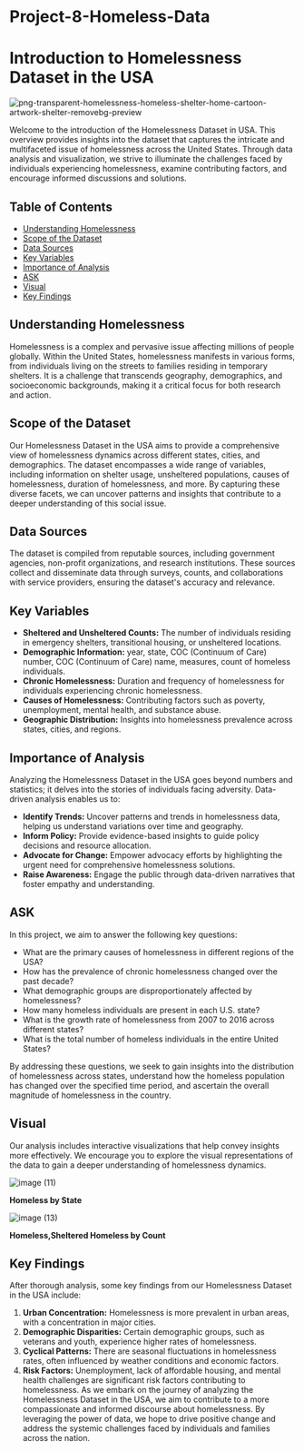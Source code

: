 # Project-8-Homeless-Data

# Introduction to Homelessness Dataset in the USA
![png-transparent-homelessness-homeless-shelter-home-cartoon-artwork-shelter-removebg-preview](https://github.com/TacoBadger/project-8-Homeless-Data/assets/11693256/3e3a7c37-afc2-4b78-a15c-db81d481bbcc)
 <!-- Replace with an image related to homelessness -->
Welcome to the introduction of the Homelessness Dataset in USA. This overview provides insights into the dataset that captures the intricate and multifaceted issue of homelessness across the United States. Through data analysis and visualization, we strive to illuminate the challenges faced by individuals experiencing homelessness, examine contributing factors, and encourage informed discussions and solutions.
## Table of Contents
- [Understanding Homelessness](#understanding-homelessness)
- [Scope of the Dataset](#scope-of-the-dataset)
- [Data Sources](#data-sources)
- [Key Variables](#key-variables)
- [Importance of Analysis](#importance-of-analysis)
- [ASK](#ask)
- [Visual](#visual)
- [Key Findings](#key-findings)
## Understanding Homelessness
Homelessness is a complex and pervasive issue affecting millions of people globally. Within the United States, homelessness manifests in various forms, from individuals living on the streets to families residing in temporary shelters. It is a challenge that transcends geography, demographics, and socioeconomic backgrounds, making it a critical focus for both research and action.
## Scope of the Dataset
Our Homelessness Dataset in the USA aims to provide a comprehensive view of homelessness dynamics across different states, cities, and demographics. The dataset encompasses a wide range of variables, including information on shelter usage, unsheltered populations, causes of homelessness, duration of homelessness, and more. By capturing these diverse facets, we can uncover patterns and insights that contribute to a deeper understanding of this social issue.
## Data Sources
The dataset is compiled from reputable sources, including government agencies, non-profit organizations, and research institutions. These sources collect and disseminate data through surveys, counts, and collaborations with service providers, ensuring the dataset's accuracy and relevance.
## Key Variables
- **Sheltered and Unsheltered Counts:** The number of individuals residing in emergency shelters, transitional housing, or unsheltered locations.
- **Demographic Information:** year, state, COC (Continuum of Care) number, COC (Continuum of Care) name, measures, count of homeless individuals.
- **Chronic Homelessness:** Duration and frequency of homelessness for individuals experiencing chronic homelessness.
- **Causes of Homelessness:** Contributing factors such as poverty, unemployment, mental health, and substance abuse.
- **Geographic Distribution:** Insights into homelessness prevalence across states, cities, and regions.
## Importance of Analysis
Analyzing the Homelessness Dataset in the USA goes beyond numbers and statistics; it delves into the stories of individuals facing adversity. Data-driven analysis enables us to:
- **Identify Trends:** Uncover patterns and trends in homelessness data, helping us understand variations over time and geography.
- **Inform Policy:** Provide evidence-based insights to guide policy decisions and resource allocation.
- **Advocate for Change:** Empower advocacy efforts by highlighting the urgent need for comprehensive homelessness solutions.
- **Raise Awareness:** Engage the public through data-driven narratives that foster empathy and understanding.
## ASK
In this project, we aim to answer the following key questions:
- What are the primary causes of homelessness in different regions of the USA?
- How has the prevalence of chronic homelessness changed over the past decade?
- What demographic groups are disproportionately affected by homelessness?
- How many homeless individuals are present in each U.S. state?
- What is the growth rate of homelessness from 2007 to 2016 across different states?
- What is the total number of homeless individuals in the entire United States?

By addressing these questions, we seek to gain insights into the distribution of homelessness across states, understand how the homeless population has changed over the specified time period, and ascertain the overall magnitude of homelessness in the country.

## Visual
Our analysis includes interactive visualizations that help convey insights more effectively. We encourage you to explore the visual representations of the data to gain a deeper understanding of homelessness dynamics.

![image (11)](https://github.com/TacoBadger/project-8-Homeless-Data/assets/11693256/0b563287-32d9-4294-87c1-4c0178cb47c5)

**Homeless by State**

![image (13)](https://github.com/TacoBadger/project-8-Homeless-Data/assets/11693256/6fb8ae3a-c73a-4e48-974f-e022266a468b)

**Homeless,Sheltered Homeless by Count**


## Key Findings
After thorough analysis, some key findings from our Homelessness Dataset in the USA include:
1. **Urban Concentration:** Homelessness is more prevalent in urban areas, with a concentration in major cities.
2. **Demographic Disparities:** Certain demographic groups, such as veterans and youth, experience higher rates of homelessness.
3. **Cyclical Patterns:** There are seasonal fluctuations in homelessness rates, often influenced by weather conditions and economic factors.
4. **Risk Factors:** Unemployment, lack of affordable housing, and mental health challenges are significant risk factors contributing to homelessness.
As we embark on the journey of analyzing the Homelessness Dataset in the USA, we aim to contribute to a more compassionate and informed discourse about homelessness. By leveraging the power of data, we hope to drive positive change and address the systemic challenges faced by individuals and families across the nation.
